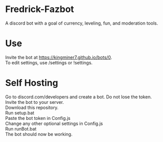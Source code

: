 # Fredrick-Fazbot
A discord bot with a goal of currency, leveling, fun, and moderation tools.

# Use
Invite the bot at https://kingminer7.github.io/bots/0.
<br>
To edit settings, use /settings or !settings. 

# Self Hosting
Go to discord.com/developers and create a bot. Do not lose the token.
<br>
Invite the bot to your server.
<br>
Download this repository.
<br>
Run setup.bat
<br>
Paste the bot token in Config.js
<br>
Change any other optional settings in Config.js
<br>
Run runBot.bat
<br>
The bot should now be working.
